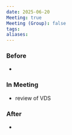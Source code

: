 ```yaml
---
date: 2025-06-20
Meeting: true
Meeting (Group): false
tags: 
aliases:
---
```


### Before
- 

### In Meeting
- review of VDS

### After
- 